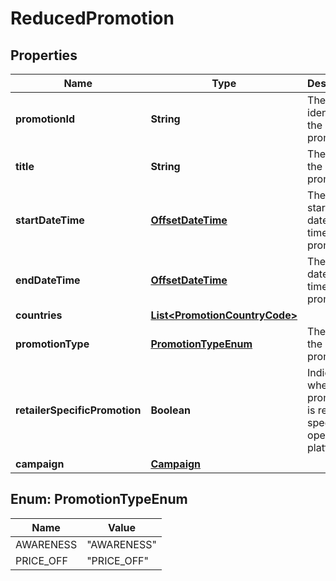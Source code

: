 # ReducedPromotion

## Properties

 Name                          | Type                                                            | Description                                                                   | Notes      
-------------------------------|-----------------------------------------------------------------|-------------------------------------------------------------------------------|------------
 **promotionId**               | **String**                                                      | The identifier of the promotion.                                              |
 **title**                     | **String**                                                      | The title of the promotion.                                                   |
 **startDateTime**             | [**OffsetDateTime**](OffsetDateTime.md)                         | The starting date and time of the promotion.                                  |
 **endDateTime**               | [**OffsetDateTime**](OffsetDateTime.md)                         | The ending date and time of the promotion.                                    |
 **countries**                 | [**List&lt;PromotionCountryCode&gt;**](PromotionCountryCode.md) |                                                                               |
 **promotionType**             | [**PromotionTypeEnum**](#PromotionTypeEnum)                     | The type of the promotion.                                                    |
 **retailerSpecificPromotion** | **Boolean**                                                     | Indicates whether the promotion is retailer specific or open to the platform. | [optional] 
 **campaign**                  | [**Campaign**](Campaign.md)                                     |                                                                               | [optional] 

<a name="PromotionTypeEnum"></a>

## Enum: PromotionTypeEnum

 Name      | Value                 
-----------|-----------------------
 AWARENESS | &quot;AWARENESS&quot; 
 PRICE_OFF | &quot;PRICE_OFF&quot; 



